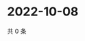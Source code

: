 # 2022-10-08

共 0 条

<!-- BEGIN WEIBO -->
<!-- 最后更新时间 Sat Oct 08 2022 02:14:25 GMT+0800 (China Standard Time) -->

<!-- END WEIBO -->
